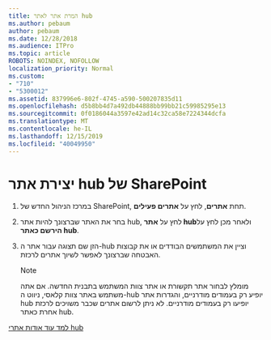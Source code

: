 ```yaml
---
title: המרת אתר לאתר hub
ms.author: pebaum
author: pebaum
ms.date: 12/28/2018
ms.audience: ITPro
ms.topic: article
ROBOTS: NOINDEX, NOFOLLOW
localization_priority: Normal
ms.custom:
- "710"
- "5300012"
ms.assetid: 837996e6-802f-4745-a590-500207835d11
ms.openlocfilehash: d5b8bb4d7a492db44888bb99bb21c59985295e13
ms.sourcegitcommit: 0f0186044a3597e42ad14c32ca58e7224344dcfa
ms.translationtype: MT
ms.contentlocale: he-IL
ms.lasthandoff: 12/15/2019
ms.locfileid: "40049950"
---
```

# <a name="create-a-sharepoint-hub-site"></a>יצירת אתר hub של SharePoint

1. במרכז הניהול החדש של SharePoint, תחת **אתרים**, לחץ על **אתרים פעילים**.

2. בחר את האתר שברצונך להיות אתר hub, לחץ על **אתר hub**ולאחר מכן לחץ על **הירשם כאתר hub**.

3. הזן שם תצוגה עבור אתר ה-hub וציין את המשתמשים הבודדים או את קבוצות האבטחה שברצונך לאפשר לשיוך אתרים לרכזת.

    > [!NOTE]
    >  מומלץ לבחור אתר תקשורת או אתר צוות המשתמש בתבנית החדשה. אם אתה משתמש באתר צוות קלאסי, ניווט ה-hub יופיע רק בעמודים מודרניים, והגדרות אתר hub יופיעו רק בעמודים מודרניים. לא ניתן לרשום אתרים שכבר משויכים לרכזת אחרת כאתר hub.
  
[למד עוד אודות אתרי hub](https://go.microsoft.com/fwlink/?linkid=869149)
  